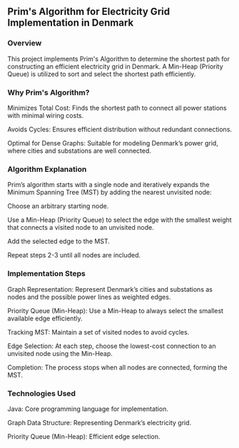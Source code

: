 ## Prim's Algorithm for Electricity Grid Implementation in Denmark

### Overview

This project implements Prim's Algorithm to determine the shortest path for constructing an efficient electricity grid in Denmark. A Min-Heap (Priority Queue) is utilized to sort and select the shortest path efficiently.

### Why Prim's Algorithm?

Minimizes Total Cost: Finds the shortest path to connect all power stations with minimal wiring costs.

Avoids Cycles: Ensures efficient distribution without redundant connections.

Optimal for Dense Graphs: Suitable for modeling Denmark’s power grid, where cities and substations are well connected.

### Algorithm Explanation

Prim’s algorithm starts with a single node and iteratively expands the Minimum Spanning Tree (MST) by adding the nearest unvisited node:

Choose an arbitrary starting node.

Use a Min-Heap (Priority Queue) to select the edge with the smallest weight that connects a visited node to an unvisited node.

Add the selected edge to the MST.

Repeat steps 2-3 until all nodes are included.

### Implementation Steps

Graph Representation: Represent Denmark’s cities and substations as nodes and the possible power lines as weighted edges.

Priority Queue (Min-Heap): Use a Min-Heap to always select the smallest available edge efficiently.

Tracking MST: Maintain a set of visited nodes to avoid cycles.

Edge Selection: At each step, choose the lowest-cost connection to an unvisited node using the Min-Heap.

Completion: The process stops when all nodes are connected, forming the MST.

### Technologies Used

Java: Core programming language for implementation.

Graph Data Structure: Representing Denmark’s electricity grid.

Priority Queue (Min-Heap): Efficient edge selection.
